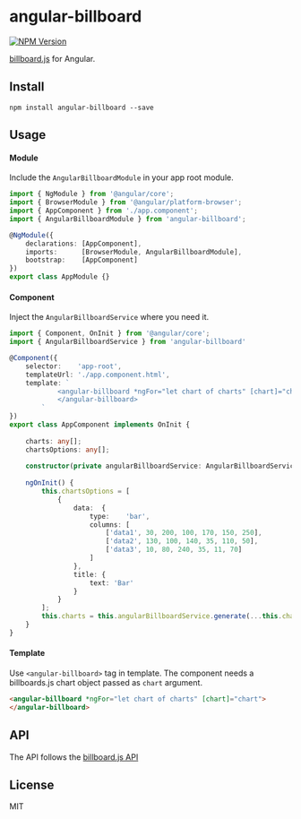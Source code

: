 # angular-billboard

[![NPM Version](http://img.shields.io/npm/v/angular-billboard.svg?style=flat)](https://www.npmjs.com/package/angular-billboard)

[billboard.js](https://naver.github.io/billboard.js/) for Angular.

## Install

    npm install angular-billboard --save

## Usage
#### Module
Include the `AngularBillboardModule` in your app root module.
```ts
import { NgModule } from '@angular/core';
import { BrowserModule } from '@angular/platform-browser';
import { AppComponent } from './app.component';
import { AngularBillboardModule } from 'angular-billboard';

@NgModule({
    declarations: [AppComponent],
    imports:      [BrowserModule, AngularBillboardModule],
    bootstrap:    [AppComponent]
})
export class AppModule {}
``` 
#### Component
Inject the `AngularBillboardService` where you need it.
```ts
import { Component, OnInit } from '@angular/core';
import { AngularBillboardService } from 'angular-billboard'

@Component({
    selector:    'app-root',
    templateUrl: './app.component.html',
    template: `
            <angular-billboard *ngFor="let chart of charts" [chart]="chart">
            </angular-billboard>
        `
})
export class AppComponent implements OnInit {
    
    charts: any[];
    chartsOptions: any[];
    
    constructor(private angularBillboardService: AngularBillboardService) {}
    
    ngOnInit() {
        this.chartsOptions = [
            {
                data:  {
                    type:    'bar',
                    columns: [
                        ['data1', 30, 200, 100, 170, 150, 250],
                        ['data2', 130, 100, 140, 35, 110, 50],
                        ['data3', 10, 80, 240, 35, 11, 70]
                    ]
                },
                title: {
                    text: 'Bar'
                }
            }
        ];
        this.charts = this.angularBillboardService.generate(...this.chartsOptions);
    }
}
```
#### Template
Use `<angular-billboard>` tag in template. The component needs a billboards.js chart object passed as `chart` argument.
```html
<angular-billboard *ngFor="let chart of charts" [chart]="chart">
</angular-billboard>
```
## API
The API follows the [billboard.js API](https://naver.github.io/billboard.js/release/latest/doc/)
## License
MIT

